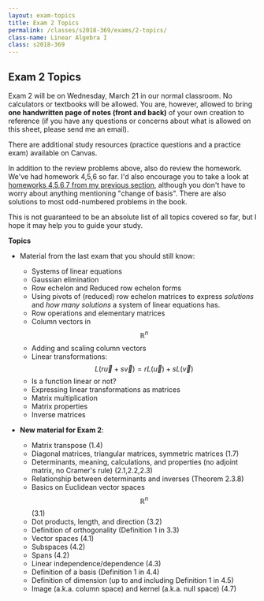```yaml
---
layout: exam-topics
title: Exam 2 Topics
permalink: /classes/s2018-369/exams/2-topics/
class-name: Linear Algebra I
class: s2018-369
---
```


## Exam 2 Topics

Exam 2 will be on Wednesday, March 21 in our normal classroom. No calculators
or textbooks will be allowed. You are, however, allowed to bring **one
handwritten page of notes (front and back)** of your own creation to reference (if you have any questions or concerns about what is allowed on this sheet, please send me an email).

There are additional study resources (practice questions and a practice exam) available on Canvas.

In addition to the review problems above, also do review the homework. We've had
homework 4,5,6 so far. I'd also encourage you to take a look at [homeworks 4,5,6,7
from my previous section](/classes/f2017-369/hw/), although you don't have to worry about anything mentioning "change of basis". There are also solutions to
most odd-numbered problems in the book.

This is not guaranteed to be an absolute list of all
topics covered so far, but I hope it may help you to guide your study.

**Topics**

+   Material from the last exam that you should still know:
    +   Systems of linear equations
    +   Gaussian elimination
    +   Row echelon and Reduced row echelon forms
    +   Using pivots of (reduced) row echelon matrices to express *solutions* and
    *how many solutions* a system of linear equations has.
    +   Row operations and elementary matrices
    +   Column vectors in $$\mathbb R^n$$
    +   Adding and scaling column vectors
    +   Linear transformations: $$L(r\vec u + s\vec v) = rL(\vec u) + sL(\vec v)$$
    +   Is a function linear or not?
    +   Expressing linear transformations as matrices
    +   Matrix multiplication
    +   Matrix properties
    +   Inverse matrices

+   **New material for Exam 2**:
    +   Matrix transpose (1.4)
    +   Diagonal matrices, triangular matrices, symmetric matrices (1.7)
    +   Determinants, meaning, calculations, and properties (no adjoint matrix, no Cramer's rule) (2.1,2.2,2.3)
    +   Relationship between determinants and inverses (Theorem 2.3.8)
    +   Basics on Euclidean vector spaces $$\mathbb R^n$$ (3.1)
    +   Dot products, length, and direction (3.2)
    +   Definition of orthogonality (Definition 1 in 3.3)
    +   Vector spaces (4.1)
    +   Subspaces (4.2)
    +   Spans (4.2)
    +   Linear independence/dependence (4.3)
    +   Definition of a basis (Definition 1 in 4.4)
    +   Definition of dimension (up to and including Definition 1 in 4.5)
    +   Image (a.k.a. column space) and kernel (a.k.a. null space) (4.7)
